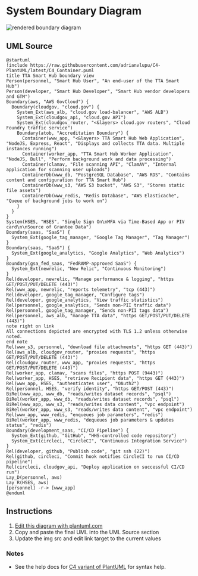 System Boundary Diagram
=======================

![rendered boundary diagram](http://www.plantuml.com/plantuml/svg/dLTDRnkn4RthLqnz21mWib0dbnP54DcI7HTsetYLv9040iKThLXpIOOSIX6A_FToLYjAyjf5ceEzt5dEUu_aV53l0WbFiTQzloWZTImHbaGk_7qmy69zLYbQndaCwAKrX8REfAq7elHAc9MEBWukt_GdMXZwT7Sxq88mK3BDBjDieGpwCyVOf4WZJAT3AEf41-_Z7EOscbBu3QmKhdiJzC6QKzSy3EfNSBAV-YdndoJBq02Qiizom2w0beymJrxkS4fSeRO9xGXdjBEU79bN2THwo3u1X2dXUdgNy2vQbQTY7LZ1bmAkxUfIsrYUl8J_z03o3Cd6ogxIj6PubiRj781Y4mZhsVWdCT9CwFdXDD1MbFsvqCB8fAub6jvU90N7tfbb9fmwWXXERlx7R6yZDRlnZnTQRD27jx1ttNuCpDki3AvuJNu3vCLYeIG4z2ibiSNVxmdPEMkLqcEfI92o9d_DImV8qN2wNg-JS7UaupWilk0SXivf9HiurlGlM-8_YrSm_kayXdGCzoWayPUH2Yx1R0zCMgrHKcW0Iq7Y3EwY9kKqWZA1U6y3-6YCCbLQIaURzG_eMtcFH3MVdjDr4RNczmdwXVKrp8Lyg3nl0p0cYslqWFCsIGXFqqijQi71SwKqGf2YqSd7kZqNKGy_y-Z647eZD8Yz6aYyUvScFwBZc0fTej6yEOLopefjeCfZyV4MHeB4N0JS1T_zgE1XwnQWpVzsfyr2LT5dxauQFiqPNhVWnMkOH_c0T98DF2h8UWmGE98aB7WVH0X8pw-2uuxpyfwVdJMCjGW9ISXbO_eOCIBOnU41_TlE0v3T7fGrBT6l7l_zwcqpwVHzCIwIFpyQcSfK6g5GbO4Fvfkvknh2IWcOgXhx5uc_v4W1ws5oyncayEMtDAkmqSk6_jeBGuYDtCCIKmKn2q84fX2YQ1Fe89ihQnFnZ4GrguKHLPFGruqHfgA2kwsHDHwy9efV_pz9yjKRKZBiAOOx4nDmdcP3bsA1vOxc2ilxuTsaBvppTeKbFCrhSErHAyc9XMkuv_4k0fM9DWQuiqQHzPm_J9Yc71Rw0u3joi5j4v8J7rw0jbMLN1cpQN5mFPuE9X-AzE_JT30QtuwdOpXzy-RrouJEsBbO7I1xTDPJ04ADDPBVC1n9bnqVYNhoo2xR_458zj1rUk88FYjSxyin9qZWBwrlRfjF-XPeoW36clxavYQ3S4NgkdVrTW1OypFU-zQsTSwb-FSstLX2yAfQ4bW3Mfc7tb1ha8mkkTOaNdHA4fOWF08QwJUEtzQAbZ2zBU2lP-SGZSOGmD8I_Le51COjptfeocR8gdCzEhnnb7Pjk6gsfOT8o6MDXiAH_AEZpYlkTbhdxK_57GT_H0mKVZ_mEbWv4lySzAYzvLx3FICqopr0OXGu_Tiplcqnz4XUuGfpDUiSSpUN3jn5f2KQulw50M9xmVimJERpRborJYlqQh41LR8dRRfhpvGNweWqDpoFeWo3jLVCoee34dYKrfU1uLpueRDxNlKV8NG4SBHrtNUDbNrNJWAQqbbbgAFYZs4wGdPD4qsAeOY1co0uuKMDksjWC-Kv2HcWn2S1u0L4bqIrhJmU8UOkqTOxpgzTfxYy6LoEOA8SQcMmsoAslqQu8IdYUmRtvFT5dvVk-VB7DvCIWMjqK6Jv3deC89MN6gLYhcPuUVEenV3jgcelDaM-zNPwJLOoYNEjmh8XPgZq0K9wFpq_RqC_gpuajtMj29RMFd15KWjEwPqY8CktLDZkXcjtemNRWppw8J12f-tcw59e3OGe-SQvYBg5Iy09wLPiPgD7XNjhlMylEutXQvxn7Vg-_nQ-jd7qlVSEJHbh_Ly0)

UML Source
----------

```
@startuml
!include https://raw.githubusercontent.com/adrianvlupu/C4-PlantUML/latest/C4_Container.puml
title TTA Smart Hub boundary view
Person(personnel, "Smart Hub User", "An end-user of the TTA Smart Hub")
Person(developer, "Smart Hub Developer", "Smart Hub vendor developers and GTM")
Boundary(aws, "AWS GovCloud") {
  Boundary(cloudgov, "cloud.gov") {
    System_Ext(aws_alb, "cloud.gov load-balancer", "AWS ALB")
    System_Ext(cloudgov_api, "cloud.gov API")
    System_Ext(cloudgov_router, "<&layers> cloud.gov routers", "Cloud Foundry traffic service")
    Boundary(atob, "Accreditation Boundary") {
      Container(www_app, "<&layers> TTA Smart Hub Web Application", "NodeJS, Express, React", "Displays and collects TTA data. Multiple instances running")
      Container(worker_app, "TTA Smart Hub Worker Application", "NodeJS, Bull", "Perform background work and data processing")
      Container(clamav, "File scanning API", "ClamAV", "Internal application for scanning user uploads")
      ContainerDb(www_db, "PostgreSQL Database", "AWS RDS", "Contains content and configuration for TTA Smart Hub")
      ContainerDb(www_s3, "AWS S3 bucket", "AWS S3", "Stores static file assets")
      ContainerDb(www_redis, "Redis Database", "AWS Elasticache", "Queue of background jobs to work on")
    }
  }
}
System(HSES, "HSES", "Single Sign On\nMFA via Time-Based App or PIV card\n\nSource of Grantee Data")
Boundary(saas, "SaaS") {
  System_Ext(google_tag_manager, "Google Tag Manager", "Tag Manager")
}
Boundary(saas, "SaaS") {
  System_Ext(google_analytics, "Google Analytics", "Web Analytics")
}
Boundary(gsa_fed_saas, "FedRAMP-approved SaaS") {
  System_Ext(newrelic, "New Relic", "Continuous Monitoring")
}
Rel(developer, newrelic, "Manage performance & logging", "https GET/POST/PUT/DELETE (443)")
Rel(www_app, newrelic, "reports telemetry", "tcp (443)")
Rel(developer, google_tag_manager, "Configure tags")
Rel(developer, google_analytics, "View traffic statistics")
Rel(personnel, google_analytics, "Sends non-PII traffic data")
Rel(personnel, google_tag_manager, "Sends non-PII tags data")
Rel(personnel, aws_alb, "manage TTA data", "https GET/POST/PUT/DELETE (443)")
note right on link
All connections depicted are encrypted with TLS 1.2 unless otherwise noted.
end note
Rel(www_s3, personnel, "download file attachments", "https GET (443)")
Rel(aws_alb, cloudgov_router, "proxies requests", "https GET/POST/PUT/DELETE (443)")
Rel(cloudgov_router, www_app, "proxies requests", "https GET/POST/PUT/DELETE (443)")
Rel(worker_app, clamav, "scans files", "https POST (9443)")
Rel(worker_app, HSES, "retrieve Recipient data", "https GET (443)")
Rel(www_app, HSES, "authenticates user", "OAuth2")
Rel(personnel, HSES, "verify identity", "https GET/POST (443)")
BiRel(www_app, www_db, "reads/writes dataset records", "psql")
BiRel(worker_app, www_db, "reads/writes dataset records", "psql")
BiRel(www_app, www_s3, "reads/writes data content", "vpc endpoint")
BiRel(worker_app, www_s3, "reads/writes data content", "vpc endpoint")
Rel(www_app, www_redis, "enqueues job parameters", "redis")
BiRel(worker_app, www_redis, "dequeues job parameters & updates status", "redis")
Boundary(development_saas, "CI/CD Pipeline") {
  System_Ext(github, "GitHub", "HHS-controlled code repository")
  System_Ext(circleci, "CircleCI", "Continuous Integration Service")
}
Rel(developer, github, "Publish code", "git ssh (22)")
Rel(github, circleci, "Commit hook notifies CircleCI to run CI/CD pipeline")
Rel(circleci, cloudgov_api, "Deploy application on successful CI/CD run")
Lay_D(personnel, aws)
Lay_R(HSES, aws)
[personnel] -r-> [www_app]
@enduml
```

Instructions
------------

1. [Edit this diagram with plantuml.com](http://www.plantuml.com/plantuml/umla/dLTDRnkn4RthLqnz21mWib0dbnP54DcI7HTsetYLv9040iKThLXpIOOSIX6A_FToLYjAyjf5ceEzt5dEUu_aV53l0WbFiTQzloWZTImHbaGk_7qmy69zLYbQndaCwAKrX8REfAq7elHAc9MEBWukt_GdMXZwT7Sxq88mK3BDBjDieGpwCyVOf4WZJAT3AEf41-_Z7EOscbBu3QmKhdiJzC6QKzSy3EfNSBAV-YdndoJBq02Qiizom2w0beymJrxkS4fSeRO9xGXdjBEU79bN2THwo3u1X2dXUdgNy2vQbQTY7LZ1bmAkxUfIsrYUl8J_z03o3Cd6ogxIj6PubiRj781Y4mZhsVWdCT9CwFdXDD1MbFsvqCB8fAub6jvU90N7tfbb9fmwWXXERlx7R6yZDRlnZnTQRD27jx1ttNuCpDki3AvuJNu3vCLYeIG4z2ibiSNVxmdPEMkLqcEfI92o9d_DImV8qN2wNg-JS7UaupWilk0SXivf9HiurlGlM-8_YrSm_kayXdGCzoWayPUH2Yx1R0zCMgrHKcW0Iq7Y3EwY9kKqWZA1U6y3-6YCCbLQIaURzG_eMtcFH3MVdjDr4RNczmdwXVKrp8Lyg3nl0p0cYslqWFCsIGXFqqijQi71SwKqGf2YqSd7kZqNKGy_y-Z647eZD8Yz6aYyUvScFwBZc0fTej6yEOLopefjeCfZyV4MHeB4N0JS1T_zgE1XwnQWpVzsfyr2LT5dxauQFiqPNhVWnMkOH_c0T98DF2h8UWmGE98aB7WVH0X8pw-2uuxpyfwVdJMCjGW9ISXbO_eOCIBOnU41_TlE0v3T7fGrBT6l7l_zwcqpwVHzCIwIFpyQcSfK6g5GbO4Fvfkvknh2IWcOgXhx5uc_v4W1ws5oyncayEMtDAkmqSk6_jeBGuYDtCCIKmKn2q84fX2YQ1Fe89ihQnFnZ4GrguKHLPFGruqHfgA2kwsHDHwy9efV_pz9yjKRKZBiAOOx4nDmdcP3bsA1vOxc2ilxuTsaBvppTeKbFCrhSErHAyc9XMkuv_4k0fM9DWQuiqQHzPm_J9Yc71Rw0u3joi5j4v8J7rw0jbMLN1cpQN5mFPuE9X-AzE_JT30QtuwdOpXzy-RrouJEsBbO7I1xTDPJ04ADDPBVC1n9bnqVYNhoo2xR_458zj1rUk88FYjSxyin9qZWBwrlRfjF-XPeoW36clxavYQ3S4NgkdVrTW1OypFU-zQsTSwb-FSstLX2yAfQ4bW3Mfc7tb1ha8mkkTOaNdHA4fOWF08QwJUEtzQAbZ2zBU2lP-SGZSOGmD8I_Le51COjptfeocR8gdCzEhnnb7Pjk6gsfOT8o6MDXiAH_AEZpYlkTbhdxK_57GT_H0mKVZ_mEbWv4lySzAYzvLx3FICqopr0OXGu_Tiplcqnz4XUuGfpDUiSSpUN3jn5f2KQulw50M9xmVimJERpRborJYlqQh41LR8dRRfhpvGNweWqDpoFeWo3jLVCoee34dYKrfU1uLpueRDxNlKV8NG4SBHrtNUDbNrNJWAQqbbbgAFYZs4wGdPD4qsAeOY1co0uuKMDksjWC-Kv2HcWn2S1u0L4bqIrhJmU8UOkqTOxpgzTfxYy6LoEOA8SQcMmsoAslqQu8IdYUmRtvFT5dvVk-VB7DvCIWMjqK6Jv3deC89MN6gLYhcPuUVEenV3jgcelDaM-zNPwJLOoYNEjmh8XPgZq0K9wFpq_RqC_gpuajtMj29RMFd15KWjEwPqY8CktLDZkXcjtemNRWppw8J12f-tcw59e3OGe-SQvYBg5Iy09wLPiPgD7XNjhlMylEutXQvxn7Vg-_nQ-jd7qlVSEJHbh_Ly0)
1. Copy and paste the final UML into the UML Source section
1. Update the img src and edit link target to the current values

### Notes

* See the help docs for [C4 variant of PlantUML](https://github.com/RicardoNiepel/C4-PlantUML) for syntax help.
